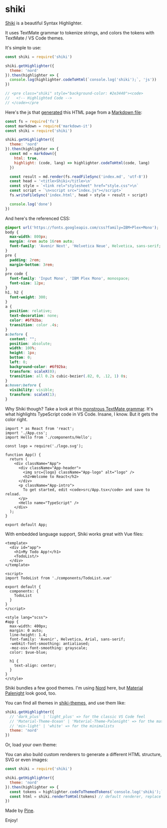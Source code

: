 # shiki

[Shiki](https://github.com/octref/shiki) is a beautiful Syntax Highlighter.

It uses TextMate grammar to tokenize strings, and colors the tokens with TextMate / VS Code themes.

It's simple to use:

```js
const shiki = require('shiki')

shiki.getHighlighter({
  theme: 'nord'
}).then(highlighter => {
  console.log(highlighter.codeToHtml(`console.log('shiki');`, 'js'))
})

// <pre class="shiki" style="background-color: #2e3440"><code>
//   <!-- Highlighted Code -->
// </code></pre
```

Here's the js that [generated](https://github.com/octref/shiki/blob/master/packages/site/gen-index.js) this HTML page from a [Markdown file](https://github.com/octref/shiki/blob/master/packages/site/index.md):

```js
const fs = require('fs')
const markdown = require('markdown-it')
const shiki = require('shiki')

shiki.getHighlighter({
  theme: 'nord'
}).then(highlighter => {
  const md = markdown({
    html: true,
    highlight: (code, lang) => highlighter.codeToHtml(code, lang)
  })

  const result = md.render(fs.readFileSync('index.md', 'utf-8'))
  const head = '<title>Shiki</title>\n'
  const style = `<link rel="stylesheet" href="style.css">\n`
  const script = `\n<script src="index.js"></script>`
  fs.writeFileSync('index.html', head + style + result + script)

  console.log('done')
})
```

And here's the referenced CSS:

```css
@import url('https://fonts.googleapis.com/css?family=IBM+Plex+Mono');
body {
  max-width: 800px;
  margin: 4rem auto 16rem auto;
  font-family: 'Avenir Next', 'Helvetica Neue', Helvetica, sans-serif;
}
pre {
  padding: 2rem;
  margin-bottom: 3rem;
}
pre code {
  font-family: 'Input Mono', 'IBM Plex Mono', monospace;
  font-size: 12px;
}
h1, h2 {
  font-weight: 300;
}
a {
  position: relative;
  text-decoration: none;
  color: #6f92ba;
  transition: color .4s;
}
a:before {
  content: "";
  position: absolute;
  width: 100%;
  height: 1px;
  bottom: 0;
  left: 0;
  background-color: #6f92ba;
  transform: scaleX(0);
  transition: all 0.2s cubic-bezier(.82, 0, .12, 1) 0s;
}
a:hover:before {
  visibility: visible;
  transform: scaleX(1);
}
```

Why Shiki though? Take a look at this [monstrous TextMate grammar](https://github.com/Microsoft/TypeScript-TmLanguage/blob/master/TypeScriptReact.tmLanguage). It's what highlights TypeScript code in VS Code. Insane, I know. But it gets the color right.

```tsx
import * as React from 'react';
import './App.css';
import Hello from './components/Hello';

const logo = require('./logo.svg');

function App() {
  return (
    <div className="App">
      <div className="App-header">
        <img src={logo} className="App-logo" alt="logo" />
        <h2>Welcome to React</h2>
      </div>
      <p className="App-intro">
        To get started, edit <code>src/App.tsx</code> and save to reload.
      </p>
      <Hello name="TypeScript" />
    </div>
  );
}

export default App;
```

With embedded language support, Shiki works great with Vue files:

```vue
<template>
  <div id="app">
    <h1>My Todo App!</h1>
    <TodoList/>
  </div>
</template>

<script>
import TodoList from './components/TodoList.vue'

export default {
  components: {
    TodoList
  }
}
</script>

<style lang="scss">
#app {
  max-width: 400px;
  margin: 0 auto;
  line-height: 1.4;
  font-family: 'Avenir', Helvetica, Arial, sans-serif;
  -webkit-font-smoothing: antialiased;
  -moz-osx-font-smoothing: grayscale;
  color: $vue-blue;

  h1 {
    text-align: center;
  }
}
</style>
```

Shiki bundles a few good themes. I'm using [Nord](https://github.com/arcticicestudio/nord-visual-studio-code) here, but [Material Palenight](https://github.com/equinusocio/vsc-material-theme) look good, too.

<div id="palenight"></div>

You can find all themes in [shiki-themes](https://github.com/octref/shiki/tree/master/packages/themes), and use them like:

```js
shiki.getHighlighter({
  // 'dark_plus' | 'light_plus' => for the classic VS Code feel
  // 'Material-Theme-Ocean' | 'Material-Theme-Palenight' => for the materialists
  // 'min-light' | 'white' => for the minimalists
  theme: 'nord'
})
```

Or, load your own theme:

<div id="solarized"></div>

You can also build custom renderers to generate a different HTML structure, SVG or even images:

```js
const shiki = require('shiki')

shiki.getHighlighter({
  theme: 'nord'
}).then(highlighter => {
  const tokens = highlighter.codeToThemedTokens(`console.log('shiki');`, 'js')
  const html = shiki.renderToHtml(tokens) // default renderer, replace with yours
})
```

Made by [Pine](https://blog.matsu.io/about).

Enjoy!